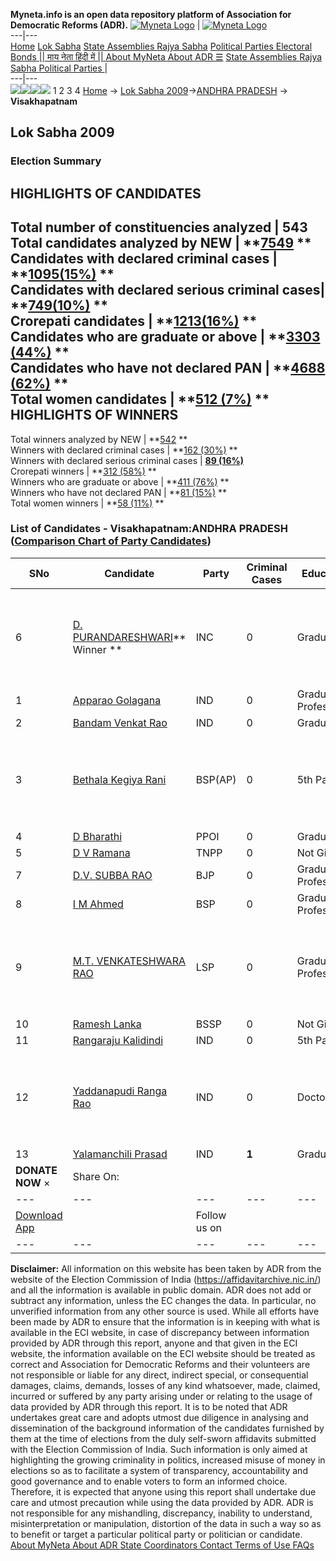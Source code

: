 **Myneta.info is an open data repository platform of Association for Democratic Reforms (ADR).**
[![Myneta Logo](https://www.myneta.info/lib/img/myneta-logo.png)](https://www.myneta.info/) | [![Myneta Logo](https://www.myneta.info/lib/img/adr-logo.png)](https://adrindia.org)  
---|---  
[Home](https://www.myneta.info/) [Lok Sabha](https://www.myneta.info/#ls "Lok Sabha") [ State Assemblies ](https://www.myneta.info/#sa "State Assemblies") [Rajya Sabha](https://www.myneta.info/#rs "Rajya Sabha") [Political Parties ](https://www.myneta.info/party "Political Parties") [ Electoral Bonds ](https://www.myneta.info/electoral_bonds "Electoral Bonds") [ || माय नेता हिंदी में || ](https://translate.google.co.in/translate?prev=hp&hl=en&js=y&u=www.myneta.info&sl=en&tl=hi&history_state0=) [ About MyNeta ](https://adrindia.org/content/about-myneta) [ About ADR ](https://adrindia.org/about-adr/who-we-are) [☰](javascript:void\(0\))
[ State Assemblies ](https://www.myneta.info/#sa "State Assemblies") [ Rajya Sabha ](https://www.myneta.info/#rs "Rajya Sabha") [ Political Parties ](https://www.myneta.info/party "Political Parties")
|   
---|---  
![](https://www.myneta.info/lib/img/banner/banner-1.png)![](https://www.myneta.info/lib/img/banner/banner-2.png)![](https://www.myneta.info/lib/img/banner/banner-3.png)![](https://www.myneta.info/lib/img/banner/banner-4.png)
1  2  3  4 
[Home](https://www.myneta.info/) → [Lok Sabha 2009](https://www.myneta.info/ls2009/)→[ANDHRA PRADESH](https://www.myneta.info/ls2009/index.php?action=show_constituencies&state_id=1) → **Visakhapatnam**
### 
## Lok Sabha 2009
###  Election Summary 
HIGHLIGHTS OF CANDIDATES  
---  
Total number of constituencies analyzed |  543   
Total candidates analyzed by NEW | **[7549](https://www.myneta.info/ls2009/index.php?action=summary&subAction=candidates_analyzed&sort=candidate#summary) **  
Candidates with declared criminal cases | **[1095(15%)](https://www.myneta.info/ls2009/index.php?action=summary&subAction=crime&sort=candidate#summary) **  
Candidates with declared serious criminal cases| **[749(10%)](https://www.myneta.info/ls2009/index.php?action=summary&subAction=serious_crime&sort=candidate#summary) **  
Crorepati candidates | **[1213(16%)](https://www.myneta.info/ls2009/index.php?action=summary&subAction=crorepati&sort=candidate#summary) **  
Candidates who are graduate or above | **[3303 (44%)](https://www.myneta.info/ls2009/index.php?action=summary&subAction=education&sort=candidate#summary) **  
Candidates who have not declared PAN | **[4688 (62%)](https://www.myneta.info/ls2009/index.php?action=summary&subAction=without_pan&sort=candidate#summary) **  
Total women candidates | **[512 (7%)](https://www.myneta.info/ls2009/index.php?action=summary&subAction=women_candidate&sort=candidate#summary) **  
HIGHLIGHTS OF WINNERS  
---  
Total winners analyzed by NEW | **[542](https://www.myneta.info/ls2009/index.php?action=summary&subAction=winner_analyzed&sort=candidate#summary) **  
Winners with declared criminal cases | **[162 (30%)](https://www.myneta.info/ls2009/index.php?action=summary&subAction=winner_crime&sort=candidate#summary) **  
Winners with declared serious criminal cases | **[89 (16%)](https://www.myneta.info/ls2009/index.php?action=summary&subAction=winner_serious_crime&sort=candidate#summary)**  
Crorepati winners | **[312 (58%)](https://www.myneta.info/ls2009/index.php?action=summary&subAction=winner_crorepati&sort=candidate#summary) **  
Winners who are graduate or above | **[411 (76%)](https://www.myneta.info/ls2009/index.php?action=summary&subAction=winner_education&sort=candidate#summary) **  
Winners who have not declared PAN | **[81 (15%)](https://www.myneta.info/ls2009/index.php?action=summary&subAction=winner_without_pan&sort=candidate#summary) **  
Total women winners | **[58 (11%)](https://www.myneta.info/ls2009/index.php?action=summary&subAction=winner_women&sort=candidate#summary) **  
### List of Candidates - Visakhapatnam:ANDHRA PRADESH ([Comparison Chart of Party Candidates](https://www.myneta.info/ls2009/comparisonchart.php?constituency_id=21))
SNo | Candidate| Party| Criminal Cases| Education| Age| Total Assets| Liabilities  
---|---|---|---|---|---|---|---  
6  | [D. PURANDARESHWARI](https://www.myneta.info/ls2009/candidate.php?candidate_id=580)** Winner ** | INC | 0 | Graduate| 49 | ![](https://myneta.info/image_v2.php?myneta_folder=ls2009&candidate_id=580&col=ta) | ![](https://myneta.info/image_v2.php?myneta_folder=ls2009&candidate_id=580&col=lia)  
1  | [Apparao Golagana](https://www.myneta.info/ls2009/candidate.php?candidate_id=1134) | IND | 0 | Graduate Professional| 46 | Rs 77,50,000 ~ 77 Lacs+ | Rs 5,25,000 ~ 5 Lacs+  
2  | [Bandam Venkat Rao](https://www.myneta.info/ls2009/candidate.php?candidate_id=1135) | IND | 0 | Graduate| 32 | Rs 50,000 ~ 50 Thou+ | Rs 0 ~   
3  | [Bethala Kegiya Rani](https://www.myneta.info/ls2009/candidate.php?candidate_id=1130) | BSP(AP) | 0 | 5th Pass| 26 | ![](https://myneta.info/image_v2.php?myneta_folder=ls2009&candidate_id=1130&col=ta) | ![](https://myneta.info/image_v2.php?myneta_folder=ls2009&candidate_id=1130&col=lia)  
4  | [D Bharathi](https://www.myneta.info/ls2009/candidate.php?candidate_id=1131) | PPOI | 0 | Graduate| 53 | Rs 31,40,000 ~ 31 Lacs+ | Rs 3,00,000 ~ 3 Lacs+  
5  | [D V Ramana](https://www.myneta.info/ls2009/candidate.php?candidate_id=1132) | TNPP | 0 | Not Given| 37 | Nil | Rs 0 ~   
7  | [D.V. SUBBA RAO](https://www.myneta.info/ls2009/candidate.php?candidate_id=583) | BJP | 0 | Graduate Professional| 76 | Rs 2,56,60,000 ~ 2 Crore+ | Rs 0 ~   
8  | [I M Ahmed](https://www.myneta.info/ls2009/candidate.php?candidate_id=1129) | BSP | 0 | Graduate Professional| 41 | Rs 57,93,700 ~ 57 Lacs+ | Rs 0 ~   
9  | [M.T. VENKATESHWARA RAO](https://www.myneta.info/ls2009/candidate.php?candidate_id=584) | LSP | 0 | Graduate Professional| 42 | ![](https://myneta.info/image_v2.php?myneta_folder=ls2009&candidate_id=584&col=ta) | ![](https://myneta.info/image_v2.php?myneta_folder=ls2009&candidate_id=584&col=lia)  
10  | [Ramesh Lanka](https://www.myneta.info/ls2009/candidate.php?candidate_id=1133) | BSSP | 0 | Not Given| 49 | Rs 92,70,000 ~ 92 Lacs+ | Rs 0 ~   
11  | [Rangaraju Kalidindi](https://www.myneta.info/ls2009/candidate.php?candidate_id=1137) | IND | 0 | 5th Pass| 46 | Nil | Rs 0 ~   
12  | [Yaddanapudi Ranga Rao](https://www.myneta.info/ls2009/candidate.php?candidate_id=1136) | IND | 0 | Doctorate| 78 | ![](https://myneta.info/image_v2.php?myneta_folder=ls2009&candidate_id=1136&col=ta) | ![](https://myneta.info/image_v2.php?myneta_folder=ls2009&candidate_id=1136&col=lia)  
13  | [Yalamanchili Prasad](https://www.myneta.info/ls2009/candidate.php?candidate_id=45) | IND | **1** | Graduate| 54 | Rs 14,30,000 ~ 14 Lacs+ | Rs 1,50,000 ~ 1 Lacs+  
|  **DONATE NOW** × |  Share On:  | [](https://api.whatsapp.com/send?text=https%3A%2F%2Fmyneta.info%2Fpunjab2022%2Findex.php%3Faction%3Dshow_constituencies%26state_id%3D19) | [](https://www.facebook.com/sharer/sharer.php?u=https%3A%2F%2Fmyneta.info%2Fpunjab2022%2Findex.php%3Faction%3Dshow_constituencies%26state_id%3D19) | [](https://twitter.com/share?url=https%3A%2F%2Fmyneta.info%2Fpunjab2022%2Findex.php%3Faction%3Dshow_constituencies%26state_id%3D19)  
---|---|---|---|---  
| [ Download App ](https://play.google.com/store/apps/details?id=com.webrosoft.myneta1&pcampaignid=pcampaignidMKT-Other-global-all-co-prtnr-py-PartBadge-Mar2515-1) | [](https://play.google.com/store/apps/details?id=com.webrosoft.myneta1&pcampaignid=pcampaignidMKT-Other-global-all-co-prtnr-py-PartBadge-Mar2515-1) |  Follow us on  | [](https://www.facebook.com/adrindia.org/) | [](https://twitter.com/adrspeaks) | [](https://groups.google.com/g/national-election-watch?hl=en&pli=1) | [](https://www.instagram.com/adrspeaks/) | [](https://www.youtube.com/user/adrspeaks) | [](https://sharechat.com/profile/adrspeaks)  
---|---|---|---|---|---|---|---|---  
**Disclaimer:** All information on this website has been taken by ADR from the website of the Election Commission of India (https://affidavitarchive.nic.in/) and all the information is available in public domain. ADR does not add or subtract any information, unless the EC changes the data. In particular, no unverified information from any other source is used. While all efforts have been made by ADR to ensure that the information is in keeping with what is available in the ECI website, in case of discrepancy between information provided by ADR through this report, anyone and that given in the ECI website, the information available on the ECI website should be treated as correct and Association for Democratic Reforms and their volunteers are not responsible or liable for any direct, indirect special, or consequential damages, claims, demands, losses of any kind whatsoever, made, claimed, incurred or suffered by any party arising under or relating to the usage of data provided by ADR through this report. It is to be noted that ADR undertakes great care and adopts utmost due diligence in analysing and dissemination of the background information of the candidates furnished by them at the time of elections from the duly self-sworn affidavits submitted with the Election Commission of India. Such information is only aimed at highlighting the growing criminality in politics, increased misuse of money in elections so as to facilitate a system of transparency, accountability and good governance and to enable voters to form an informed choice. Therefore, it is expected that anyone using this report shall undertake due care and utmost precaution while using the data provided by ADR. ADR is not responsible for any mishandling, discrepancy, inability to understand, misinterpretation or manipulation, distortion of the data in such a way so as to benefit or target a particular political party or politician or candidate. 
[ About MyNeta ](https://adrindia.org/content/about-myneta) [ About ADR ](https://adrindia.org/about-adr/who-we-are) [ State Coordinators ](https://adrindia.org/about-adr/state-coordinators) [ Contact ](https://adrindia.org/contact-us) [ Terms of Use ](https://adrindia.org/content/adr-terms-use) [ FAQs ](https://adrindia.org/content/faqs)
